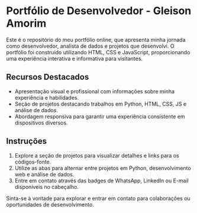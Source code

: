 # Portfólio de Desenvolvedor - Gleison Amorim

Este é o repositório do meu portfólio online, que apresenta minha jornada como desenvolvedor, analista de dados e projetos que desenvolvi. O portfólio foi construído utilizando HTML, CSS e JavaScript, proporcionando uma experiência interativa e informativa para visitantes.

## Recursos Destacados

- Apresentação visual e profissional com informações sobre minha experiência e habilidades.
- Seção de projetos destacando trabalhos em Python, HTML, CSS, JS e análise de dados.
- Abordagem responsiva para garantir uma experiência consistente em dispositivos diversos.

## Instruções

1. Explore a seção de projetos para visualizar detalhes e links para os códigos-fonte.
2. Utilize as abas para alternar entre projetos em Python, desenvolvimento web e análise de dados.
3. Entre em contato através das badges de WhatsApp, LinkedIn ou E-mail disponíveis no cabeçalho.

Sinta-se à vontade para explorar e entrar em contato para colaborações ou oportunidades de desenvolvimento.
